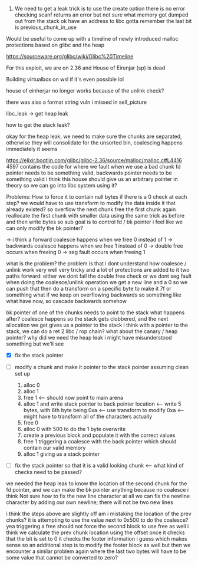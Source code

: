1) We need to get a leak 
trick is to use the create option
there is no error checking 
scanf returns an error 
but not sure what memory got dumped out from the stack 
ok have an address to libc 
gotta remember the last bit is previous_chunk_in_use



Would be useful to come up with a timeline of newly introduced malloc protections based on glibc and the heap 

https://sourceware.org/glibc/wiki/Glibc%20Timeline

For this exploit, we are on 2.36 and House of Eirenjar (sp) is dead


Building virtualbox on wsl if it's even possible lol 

house of einherjar no longer works because of the unlink check? 

there was also a format string vuln i missed in sell_picture

libc_leak -> get heap leak 

how to get the stack leak?

okay for the heap leak, we need to make sure the chunks are separated, otherwise they will consolidate
for the unsorted bin, coalescing happens immediately it seems 

https://elixir.bootlin.com/glibc/glibc-2.36/source/malloc/malloc.c#L4416
4597 contains the code for where we fault when we use a bad chunk 
fd pointer needs to be something valid, backwards pointer needs to be something valid i think 
this house should give us an arbitrary pointer in theory so we can go into libc system using it?

Problems:
How to force it to contain null bytes if there is a 0 check at each step?
we would have to use transform to modify the data inside it that already existed?
so overflow the next chunk
free the first chunk again 
reallocate the first chunk with smaller data using the same trick as before and then write bytes 
so sub goal is to control fd / bk pointer
i feel like we can only modify the bk pointer?

-> i think a forward coalesce happens when we free 0 instead of 1
-> backwards coalesce happens when we free 1 instead of 0
-> double free occurs when freeing 0
-> seg fault occurs when freeing 1

what is the problem?
the problem is that i dont understand how coalesce / unlink work very well 
very tricky and a lot of protections are added to it 
two paths forward: either we dont fail the double free check or we dont seg fault when doing the coalesce/unlink operation 
we get a new line and a 0 so we can push that then do a transform on a specific byte to make it 7f or something
what if we keep on overflowing backwards so something like what have now, so cascade backwards somehow 

bk pointer of one of the chunks needs to point to the stack
what happens after?
coalesce happens so the stack gets clobbered, and the next allocation we get gives us a pointer to the stack i think 
with a pointer to the stack, we can do a ret 2 libc / rop chain?
what about the canary / heap pointer? why did we need the heap leak 
i might have misunderstood something but we'll see 
- [x] fix the stack pointer
- [ ] modify a chunk and make it pointer to the stack pointer
    assuming clean set up
    1. alloc 0 
    2. alloc 1
    3. free 1 <-- should now point to main arena 
    4. alloc 1 and write stack pointer to back pointer location
        <-- write 5 bytes, with 6th byte being 0xa
        <-- use transform to modify 0xa 
        <-- might have to transform all of the characters actually
    5. free 0 
    6. alloc 0 with 500 to do the 1 byte overwrite
    7. create a previous block and populate it with the correct values
    8. free 1 triggering a coalesce with the back pointer which should contain our valid memory
    9. alloc 1 giving us a stack pointer

- [ ] fix the stack pointer so that it is a valid looking chunk 
    <-- what kind of checks need to be passed?

we needed the heap leak to know the location of the second chunk for the fd pointer, and we can make the bk pointer anything because no coalesce i think 
Not sure how to fix the new line character at all 
we can fix the newline character by adding our own newline; there will not be two new lines

i think the steps above are slightly off 
am i mistaking the location of the prev chunks? it is attempting to use the value next to 0x500 to do the coalesce?
yea triggering a free should not force the second block to use free as well i think 
we calculate the prev chunk location using the offset once it checks that the bit is set to 0
it checks the footer information i guess which makes sense
so an additional step is to modify the footer block as well
but then we encounter a similar problem again where the last two bytes will have to be some value that cannot be converted to zero?













